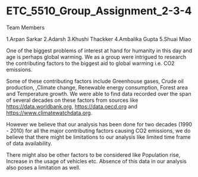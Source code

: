 # ETC_5510_Group_Assignment_2-3-4

Team Members

1.Arpan Sarkar
2.Adarsh
3.Khushi Thackker
4.Ambalika Gupta
5.Shuai Miao

One of the biggest problems of interest at hand for humanity in this day and age is perhaps global warming. We as a group were intrigued to research the contributing factors to the biggest aid to global warming i.e. CO2 emissions.

Some of these contributing factors include Greenhouse gases, Crude oil production, ,Climate change, Renewable energy consumption, Forest area and Temperature growth. We were able to find data recorded over the span of several decades on these factors from sources like https://data.worldbank.org, https://data.oecd.org and https://www.climatewatchdata.org.

However we believe that our analysis has been done for two decades (1990 - 2010) for all the major contributing factors causing CO2 emissions, we do believe that there might be limitations to our analysis like limited time frame of data availability.

There might also be other factors to be considered like Population rise, Increase in the usage of vehicles etc. Absence of this data in our analysis also poses a limitation as well.
